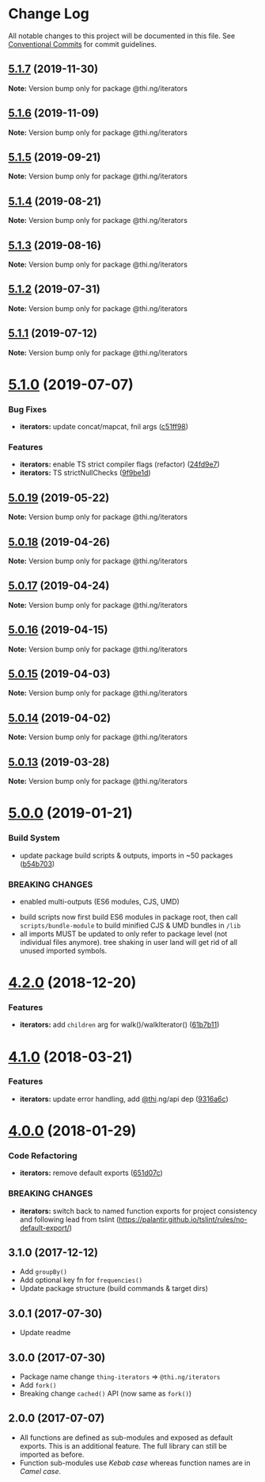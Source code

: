 # Change Log

All notable changes to this project will be documented in this file.
See [Conventional Commits](https://conventionalcommits.org) for commit guidelines.

## [5.1.7](https://github.com/thi-ng/umbrella/compare/@thi.ng/iterators@5.1.6...@thi.ng/iterators@5.1.7) (2019-11-30)

**Note:** Version bump only for package @thi.ng/iterators





## [5.1.6](https://github.com/thi-ng/umbrella/compare/@thi.ng/iterators@5.1.5...@thi.ng/iterators@5.1.6) (2019-11-09)

**Note:** Version bump only for package @thi.ng/iterators





## [5.1.5](https://github.com/thi-ng/umbrella/compare/@thi.ng/iterators@5.1.4...@thi.ng/iterators@5.1.5) (2019-09-21)

**Note:** Version bump only for package @thi.ng/iterators





## [5.1.4](https://github.com/thi-ng/umbrella/compare/@thi.ng/iterators@5.1.3...@thi.ng/iterators@5.1.4) (2019-08-21)

**Note:** Version bump only for package @thi.ng/iterators





## [5.1.3](https://github.com/thi-ng/umbrella/compare/@thi.ng/iterators@5.1.2...@thi.ng/iterators@5.1.3) (2019-08-16)

**Note:** Version bump only for package @thi.ng/iterators





## [5.1.2](https://github.com/thi-ng/umbrella/compare/@thi.ng/iterators@5.1.1...@thi.ng/iterators@5.1.2) (2019-07-31)

**Note:** Version bump only for package @thi.ng/iterators





## [5.1.1](https://github.com/thi-ng/umbrella/compare/@thi.ng/iterators@5.1.0...@thi.ng/iterators@5.1.1) (2019-07-12)

**Note:** Version bump only for package @thi.ng/iterators





# [5.1.0](https://github.com/thi-ng/umbrella/compare/@thi.ng/iterators@5.0.19...@thi.ng/iterators@5.1.0) (2019-07-07)


### Bug Fixes

* **iterators:** update concat/mapcat, fnil args ([c51ff98](https://github.com/thi-ng/umbrella/commit/c51ff98))


### Features

* **iterators:** enable TS strict compiler flags (refactor) ([24fd9e7](https://github.com/thi-ng/umbrella/commit/24fd9e7))
* **iterators:** TS strictNullChecks ([9f9be1d](https://github.com/thi-ng/umbrella/commit/9f9be1d))





## [5.0.19](https://github.com/thi-ng/umbrella/compare/@thi.ng/iterators@5.0.18...@thi.ng/iterators@5.0.19) (2019-05-22)

**Note:** Version bump only for package @thi.ng/iterators





## [5.0.18](https://github.com/thi-ng/umbrella/compare/@thi.ng/iterators@5.0.17...@thi.ng/iterators@5.0.18) (2019-04-26)

**Note:** Version bump only for package @thi.ng/iterators





## [5.0.17](https://github.com/thi-ng/umbrella/compare/@thi.ng/iterators@5.0.16...@thi.ng/iterators@5.0.17) (2019-04-24)

**Note:** Version bump only for package @thi.ng/iterators





## [5.0.16](https://github.com/thi-ng/umbrella/compare/@thi.ng/iterators@5.0.15...@thi.ng/iterators@5.0.16) (2019-04-15)

**Note:** Version bump only for package @thi.ng/iterators





## [5.0.15](https://github.com/thi-ng/umbrella/compare/@thi.ng/iterators@5.0.14...@thi.ng/iterators@5.0.15) (2019-04-03)

**Note:** Version bump only for package @thi.ng/iterators





## [5.0.14](https://github.com/thi-ng/umbrella/compare/@thi.ng/iterators@5.0.13...@thi.ng/iterators@5.0.14) (2019-04-02)

**Note:** Version bump only for package @thi.ng/iterators





## [5.0.13](https://github.com/thi-ng/umbrella/compare/@thi.ng/iterators@5.0.12...@thi.ng/iterators@5.0.13) (2019-03-28)

**Note:** Version bump only for package @thi.ng/iterators







# [5.0.0](https://github.com/thi-ng/umbrella/compare/@thi.ng/iterators@4.2.4...@thi.ng/iterators@5.0.0) (2019-01-21)


### Build System

* update package build scripts & outputs, imports in ~50 packages ([b54b703](https://github.com/thi-ng/umbrella/commit/b54b703))


### BREAKING CHANGES

* enabled multi-outputs (ES6 modules, CJS, UMD)

- build scripts now first build ES6 modules in package root, then call
  `scripts/bundle-module` to build minified CJS & UMD bundles in `/lib`
- all imports MUST be updated to only refer to package level
  (not individual files anymore). tree shaking in user land will get rid of
  all unused imported symbols.


# [4.2.0](https://github.com/thi-ng/umbrella/compare/@thi.ng/iterators@4.1.40...@thi.ng/iterators@4.2.0) (2018-12-20)


### Features

* **iterators:** add `children` arg for walk()/walkIterator() ([61b7b11](https://github.com/thi-ng/umbrella/commit/61b7b11))


<a name="4.1.0"></a>
# [4.1.0](https://github.com/thi-ng/umbrella/compare/@thi.ng/iterators@4.0.7...@thi.ng/iterators@4.1.0) (2018-03-21)


### Features

* **iterators:** update error handling, add [@thi](https://github.com/thi).ng/api dep ([9316a6c](https://github.com/thi-ng/umbrella/commit/9316a6c))


<a name="4.0.0"></a>
# [4.0.0](https://github.com/thi-ng/umbrella/compare/@thi.ng/iterators@3.2.4...@thi.ng/iterators@4.0.0) (2018-01-29)


### Code Refactoring

* **iterators:** remove default exports ([651d07c](https://github.com/thi-ng/umbrella/commit/651d07c))


### BREAKING CHANGES

* **iterators:** switch back to named function exports for project consistency
and following lead from tslint (https://palantir.github.io/tslint/rules/no-default-export/)


## 3.1.0 (2017-12-12)

- Add `groupBy()`
- Add optional key fn for `frequencies()`
- Update package structure (build commands & target dirs)

## 3.0.1 (2017-07-30)

- Update readme

## 3.0.0 (2017-07-30)

- Package name change `thing-iterators` => `@thi.ng/iterators`
- Add `fork()`
- Breaking change `cached()` API (now same as `fork()`)

## 2.0.0 (2017-07-07)

- All functions are defined as sub-modules and exposed as default exports. This is an additional feature. The full library can still be imported as before.
- Function sub-modules use *Kebab case* whereas function names are in *Camel case*.
